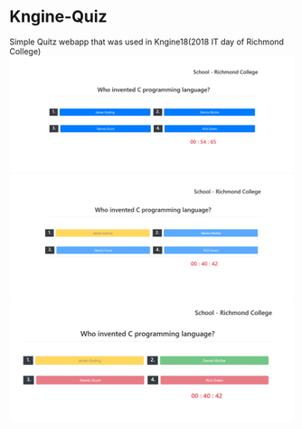 # Kngine-Quiz
Simple Quitz webapp that was used in Kngine18(2018 IT day of Richmond College)
![ScreenShot 1 of Quitz App](https://raw.githubusercontent.com/mrsupiri/Kngine-Quiz/master/screenshots/Capture.PNG)
![ScreenShot 2 of Quitz App](https://raw.githubusercontent.com/mrsupiri/Kngine-Quiz/master/screenshots/Capture2.PNG)
![ScreenShot 3 of Quitz App](https://raw.githubusercontent.com/mrsupiri/Kngine-Quiz/master/screenshots/Capture3.PNG)
